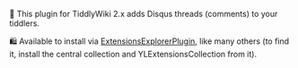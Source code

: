 📝 This plugin for TiddlyWiki 2.x adds Disqus threads (comments) to your tiddlers.

🛍️ Available to install via [ExtensionsExplorerPlugin](https://github.com/YakovL/TiddlyWiki_ExtensionsExplorerPlugin),
like many others (to find it, install the central collection and YLExtensionsCollection from it).
